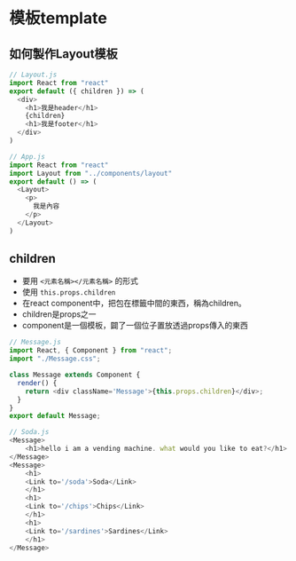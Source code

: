 # 模板template
## 如何製作Layout模板
```javascript
// Layout.js
import React from "react"
export default ({ children }) => (
  <div>
    <h1>我是header</h1>
    {children}
    <h1>我是footer</h1>
  </div>
)
```
```javascript
// App.js
import React from "react"
import Layout from "../components/layout"
export default () => (
  <Layout>
    <p>
      我是內容
    </p>
  </Layout>
)
```
## children
- 要用 `<元素名稱></元素名稱>` 的形式
- 使用 `this.props.children`
- 在react component中，把包在標籤中間的東西，稱為children。
- children是props之一
- component是一個模板，闢了一個位子置放透過props傳入的東西
```javascript
// Message.js
import React, { Component } from "react";
import "./Message.css";

class Message extends Component {
  render() {
    return <div className='Message'>{this.props.children}</div>;
  }
}
export default Message;
```
```javascript
// Soda.js
<Message>
    <h1>hello i am a vending machine. what would you like to eat?</h1>
</Message>
<Message>
    <h1>
    <Link to='/soda'>Soda</Link>
    </h1>
    <h1>
    <Link to='/chips'>Chips</Link>
    </h1>
    <h1>
    <Link to='/sardines'>Sardines</Link>
    </h1>
</Message>
```

